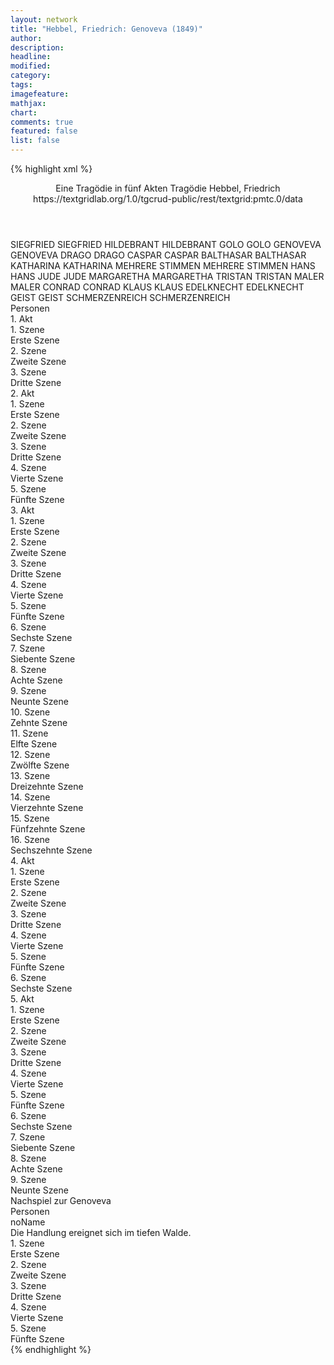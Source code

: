 ```yaml
---
layout: network
title: "Hebbel, Friedrich: Genoveva (1849)"
author:
description:
headline:
modified:
category:
tags:
imagefeature:
mathjax:
chart:
comments: true
featured: false
list: false
---
```

{% highlight xml %}
<?xml-model href="https://raw.githubusercontent.com/DLiNa/project/master/rules/lina.rnc"?><?xml-model href="https://raw.githubusercontent.com/DLiNa/project/master/rules/lina.sch"?>
<play xmlns="http://lina.digital">
  <header>
    <title>Genoveva</title>
    <subtitle>Eine Tragödie in fünf Akten</subtitle>
    <genretitle>Tragödie</genretitle>
    <author>Hebbel, Friedrich</author>
    <date type="print" when="1843"/>
    <date type="premiere" when="1849"/>
    <date type="written"/>
    <source>https://textgridlab.org/1.0/tgcrud-public/rest/textgrid:pmtc.0/data</source>
  </header>
  <personae>
    <character>
      <name>SIEGFRIED</name>
      <alias xml:id="siegfried">
        <name>SIEGFRIED</name>
      </alias>
    </character>
    <character>
      <name>HILDEBRANT</name>
      <alias xml:id="hildebrant">
        <name>HILDEBRANT</name>
      </alias>
    </character>
    <character>
      <name>GOLO</name>
      <alias xml:id="golo">
        <name>GOLO</name>
      </alias>
    </character>
    <character>
      <name>GENOVEVA</name>
      <alias xml:id="genoveva">
        <name>GENOVEVA</name>
      </alias>
    </character>
    <character>
      <name>DRAGO</name>
      <alias xml:id="drago">
        <name>DRAGO</name>
      </alias>
    </character>
    <character>
      <name>CASPAR</name>
      <alias xml:id="caspar">
        <name>CASPAR</name>
      </alias>
    </character>
    <character>
      <name>BALTHASAR</name>
      <alias xml:id="balthasar">
        <name>BALTHASAR</name>
      </alias>
    </character>
    <character>
      <name>KATHARINA</name>
      <alias xml:id="katharina">
        <name>KATHARINA</name>
      </alias>
    </character>
    <character>
      <name>MEHRERE STIMMEN</name>
      <alias xml:id="mehrere_stimmen">
        <name>MEHRERE STIMMEN</name>
      </alias>
    </character>
    <character>
      <name>HANS</name>
      <alias xml:id="hans">
        <name>HANS</name>
      </alias>
    </character>
    <character>
      <name>JUDE</name>
      <alias xml:id="jude">
        <name>JUDE</name>
      </alias>
    </character>
    <character>
      <name>MARGARETHA</name>
      <alias xml:id="margaretha">
        <name>MARGARETHA</name>
      </alias>
    </character>
    <character>
      <name>TRISTAN</name>
      <alias xml:id="tristan">
        <name>TRISTAN</name>
      </alias>
    </character>
    <character>
      <name>MALER</name>
      <alias xml:id="maler">
        <name>MALER</name>
      </alias>
    </character>
    <character>
      <name>CONRAD</name>
      <alias xml:id="conrad">
        <name>CONRAD</name>
      </alias>
    </character>
    <character>
      <name>KLAUS</name>
      <alias xml:id="klaus">
        <name>KLAUS</name>
      </alias>
    </character>
    <character>
      <name>EDELKNECHT</name>
      <alias xml:id="edelknecht">
        <name>EDELKNECHT</name>
      </alias>
    </character>
    <character>
      <name>GEIST</name>
      <alias xml:id="geist">
        <name>GEIST</name>
      </alias>
    </character>
    <character>
      <name>SCHMERZENREICH</name>
      <alias xml:id="schmerzenreich">
        <name>SCHMERZENREICH</name>
      </alias>
    </character>
  </personae>
  <text>
    <div>
      <head>Personen</head>
    </div>
    <div>
      <head>1. Akt</head>
      <div>
        <head>1. Szene</head>
        <div>
          <head>Erste Szene</head>
          <sp who="#siegfried">
            <amount n="9" unit="speech_acts"/>
            <amount n="379" unit="words"/>
            <amount n="50" unit="lines"/>
            <amount n="1953" unit="chars"/>
          </sp>
          <sp who="#hildebrant">
            <amount n="2" unit="speech_acts"/>
            <amount n="121" unit="words"/>
            <amount n="15" unit="lines"/>
            <amount n="628" unit="chars"/>
          </sp>
          <sp who="#golo">
            <amount n="6" unit="speech_acts"/>
            <amount n="447" unit="words"/>
            <amount n="58" unit="lines"/>
            <amount n="2293" unit="chars"/>
          </sp>
        </div>
      </div>
      <div>
        <head>2. Szene</head>
        <div>
          <head>Zweite Szene</head>
          <sp who="#genoveva">
            <amount n="22" unit="speech_acts"/>
            <amount n="810" unit="words"/>
            <amount n="105" unit="lines"/>
            <amount n="4163" unit="chars"/>
          </sp>
          <sp who="#siegfried">
            <amount n="18" unit="speech_acts"/>
            <amount n="605" unit="words"/>
            <amount n="83" unit="lines"/>
            <amount n="3221" unit="chars"/>
          </sp>
          <sp who="#golo">
            <amount n="15" unit="speech_acts"/>
            <amount n="738" unit="words"/>
            <amount n="98" unit="lines"/>
            <amount n="3833" unit="chars"/>
          </sp>
        </div>
      </div>
      <div>
        <head>3. Szene</head>
        <div>
          <head>Dritte Szene</head>
          <sp who="#drago">
            <amount n="6" unit="speech_acts"/>
            <amount n="287" unit="words"/>
            <amount n="37" unit="lines"/>
            <amount n="1468" unit="chars"/>
          </sp>
          <sp who="#genoveva">
            <amount n="5" unit="speech_acts"/>
            <amount n="51" unit="words"/>
            <amount n="7" unit="lines"/>
            <amount n="244" unit="chars"/>
          </sp>
          <sp who="#golo">
            <amount n="7" unit="speech_acts"/>
            <amount n="340" unit="words"/>
            <amount n="48" unit="lines"/>
            <amount n="1762" unit="chars"/>
          </sp>
        </div>
      </div>
    </div>
    <div>
      <head>2. Akt</head>
      <div>
        <head>1. Szene</head>
        <div>
          <head>Erste Szene</head>
          <sp who="#caspar">
            <amount n="4" unit="speech_acts"/>
            <amount n="36" unit="words"/>
            <amount n="7" unit="lines"/>
            <amount n="189" unit="chars"/>
          </sp>
          <sp who="#balthasar">
            <amount n="3" unit="speech_acts"/>
            <amount n="206" unit="words"/>
            <amount n="28" unit="lines"/>
            <amount n="1050" unit="chars"/>
          </sp>
        </div>
      </div>
      <div>
        <head>2. Szene</head>
        <div>
          <head>Zweite Szene</head>
          <sp who="#golo">
            <amount n="2" unit="speech_acts"/>
            <amount n="345" unit="words"/>
            <amount n="46" unit="lines"/>
            <amount n="1790" unit="chars"/>
          </sp>
          <sp who="#caspar">
            <amount n="1" unit="speech_acts"/>
            <amount n="3" unit="words"/>
            <amount n="1" unit="lines"/>
            <amount n="16" unit="chars"/>
          </sp>
        </div>
      </div>
      <div>
        <head>3. Szene</head>
        <div>
          <head>Dritte Szene</head>
          <sp who="#katharina">
            <amount n="9" unit="speech_acts"/>
            <amount n="187" unit="words"/>
            <amount n="27" unit="lines"/>
            <amount n="944" unit="chars"/>
          </sp>
          <sp who="#golo">
            <amount n="9" unit="speech_acts"/>
            <amount n="199" unit="words"/>
            <amount n="33" unit="lines"/>
            <amount n="1110" unit="chars"/>
          </sp>
        </div>
      </div>
      <div>
        <head>4. Szene</head>
        <div>
          <head>Vierte Szene</head>
          <sp who="#golo">
            <amount n="15" unit="speech_acts"/>
            <amount n="999" unit="words"/>
            <amount n="137" unit="lines"/>
            <amount n="5304" unit="chars"/>
          </sp>
          <sp who="#genoveva">
            <amount n="14" unit="speech_acts"/>
            <amount n="822" unit="words"/>
            <amount n="113" unit="lines"/>
            <amount n="4417" unit="chars"/>
          </sp>
        </div>
      </div>
      <div>
        <head>5. Szene</head>
        <div>
          <head>Fünfte Szene</head>
          <sp who="#mehrere_stimmen">
            <amount n="1" unit="speech_acts"/>
            <amount n="4" unit="words"/>
            <amount n="1" unit="lines"/>
            <amount n="17" unit="chars"/>
          </sp>
          <sp who="#golo">
            <amount n="9" unit="speech_acts"/>
            <amount n="443" unit="words"/>
            <amount n="59" unit="lines"/>
            <amount n="2297" unit="chars"/>
          </sp>
          <sp who="#balthasar">
            <amount n="7" unit="speech_acts"/>
            <amount n="110" unit="words"/>
            <amount n="18" unit="lines"/>
            <amount n="603" unit="chars"/>
          </sp>
          <sp who="#katharina">
            <amount n="4" unit="speech_acts"/>
            <amount n="54" unit="words"/>
            <amount n="8" unit="lines"/>
            <amount n="274" unit="chars"/>
          </sp>
          <sp who="#hans">
            <amount n="2" unit="speech_acts"/>
            <amount n="19" unit="words"/>
            <amount n="3" unit="lines"/>
            <amount n="90" unit="chars"/>
          </sp>
          <sp who="#jude">
            <amount n="6" unit="speech_acts"/>
            <amount n="465" unit="words"/>
            <amount n="58" unit="lines"/>
            <amount n="2492" unit="chars"/>
          </sp>
          <sp who="#genoveva">
            <amount n="1" unit="speech_acts"/>
          </sp>
        </div>
      </div>
    </div>
    <div>
      <head>3. Akt</head>
      <div>
        <head>1. Szene</head>
        <div>
          <head>Erste Szene</head>
          <sp who="#margaretha">
            <amount n="9" unit="speech_acts"/>
            <amount n="281" unit="words"/>
            <amount n="40" unit="lines"/>
            <amount n="1484" unit="chars"/>
          </sp>
          <sp who="#katharina">
            <amount n="8" unit="speech_acts"/>
            <amount n="45" unit="words"/>
            <amount n="11" unit="lines"/>
            <amount n="235" unit="chars"/>
          </sp>
        </div>
      </div>
      <div>
        <head>2. Szene</head>
        <div>
          <head>Zweite Szene</head>
          <sp who="#genoveva">
            <amount n="4" unit="speech_acts"/>
            <amount n="104" unit="words"/>
            <amount n="15" unit="lines"/>
            <amount n="518" unit="chars"/>
          </sp>
          <sp who="#margaretha">
            <amount n="9" unit="speech_acts"/>
            <amount n="474" unit="words"/>
            <amount n="65" unit="lines"/>
            <amount n="2459" unit="chars"/>
          </sp>
          <sp who="#katharina">
            <amount n="5" unit="speech_acts"/>
            <amount n="46" unit="words"/>
            <amount n="8" unit="lines"/>
            <amount n="225" unit="chars"/>
          </sp>
        </div>
      </div>
      <div>
        <head>3. Szene</head>
        <div>
          <head>Dritte Szene</head>
          <sp who="#katharina">
            <amount n="4" unit="speech_acts"/>
            <amount n="24" unit="words"/>
            <amount n="5" unit="lines"/>
            <amount n="110" unit="chars"/>
          </sp>
          <sp who="#margaretha">
            <amount n="4" unit="speech_acts"/>
            <amount n="121" unit="words"/>
            <amount n="18" unit="lines"/>
            <amount n="651" unit="chars"/>
          </sp>
          <sp who="#genoveva">
            <amount n="4" unit="speech_acts"/>
            <amount n="63" unit="words"/>
            <amount n="9" unit="lines"/>
            <amount n="320" unit="chars"/>
          </sp>
          <sp who="#drago">
            <amount n="2" unit="speech_acts"/>
            <amount n="11" unit="words"/>
            <amount n="2" unit="lines"/>
            <amount n="55" unit="chars"/>
          </sp>
        </div>
      </div>
      <div>
        <head>4. Szene</head>
        <div>
          <head>Vierte Szene</head>
          <sp who="#golo">
            <amount n="6" unit="speech_acts"/>
            <amount n="199" unit="words"/>
            <amount n="28" unit="lines"/>
            <amount n="1035" unit="chars"/>
          </sp>
          <sp who="#genoveva">
            <amount n="3" unit="speech_acts"/>
            <amount n="35" unit="words"/>
            <amount n="7" unit="lines"/>
            <amount n="182" unit="chars"/>
          </sp>
          <sp who="#drago">
            <amount n="1" unit="speech_acts"/>
          </sp>
          <sp who="#margaretha">
            <amount n="16" unit="speech_acts"/>
            <amount n="206" unit="words"/>
            <amount n="35" unit="lines"/>
            <amount n="1039" unit="chars"/>
          </sp>
          <sp who="#katharina">
            <amount n="16" unit="speech_acts"/>
            <amount n="102" unit="words"/>
            <amount n="20" unit="lines"/>
            <amount n="495" unit="chars"/>
          </sp>
        </div>
      </div>
      <div>
        <head>5. Szene</head>
        <div>
          <head>Fünfte Szene</head>
          <sp who="#caspar">
            <amount n="2" unit="speech_acts"/>
            <amount n="13" unit="words"/>
            <amount n="3" unit="lines"/>
            <amount n="72" unit="chars"/>
          </sp>
          <sp who="#golo">
            <amount n="2" unit="speech_acts"/>
            <amount n="111" unit="words"/>
            <amount n="13" unit="lines"/>
            <amount n="546" unit="chars"/>
          </sp>
        </div>
      </div>
      <div>
        <head>6. Szene</head>
        <div>
          <head>Sechste Szene</head>
          <sp who="#genoveva">
            <amount n="1" unit="speech_acts"/>
            <amount n="52" unit="words"/>
            <amount n="7" unit="lines"/>
            <amount n="291" unit="chars"/>
          </sp>
        </div>
      </div>
      <div>
        <head>7. Szene</head>
        <div>
          <head>Siebente Szene</head>
          <sp who="#golo">
            <amount n="2" unit="speech_acts"/>
            <amount n="8" unit="words"/>
            <amount n="1" unit="lines"/>
            <amount n="44" unit="chars"/>
          </sp>
          <sp who="#genoveva">
            <amount n="2" unit="speech_acts"/>
            <amount n="31" unit="words"/>
            <amount n="4" unit="lines"/>
            <amount n="159" unit="chars"/>
          </sp>
        </div>
      </div>
      <div>
        <head>8. Szene</head>
        <div>
          <head>Achte Szene</head>
          <sp who="#tristan">
            <amount n="15" unit="speech_acts"/>
            <amount n="1031" unit="words"/>
            <amount n="139" unit="lines"/>
            <amount n="5441" unit="chars"/>
          </sp>
          <sp who="#genoveva">
            <amount n="12" unit="speech_acts"/>
            <amount n="121" unit="words"/>
            <amount n="21" unit="lines"/>
            <amount n="661" unit="chars"/>
          </sp>
          <sp who="#golo">
            <amount n="2" unit="speech_acts"/>
            <amount n="35" unit="words"/>
            <amount n="5" unit="lines"/>
            <amount n="191" unit="chars"/>
          </sp>
        </div>
      </div>
      <div>
        <head>9. Szene</head>
        <div>
          <head>Neunte Szene</head>
          <sp who="#katharina">
            <amount n="2" unit="speech_acts"/>
            <amount n="11" unit="words"/>
            <amount n="2" unit="lines"/>
            <amount n="55" unit="chars"/>
          </sp>
          <sp who="#genoveva">
            <amount n="1" unit="speech_acts"/>
            <amount n="4" unit="words"/>
            <amount n="1" unit="lines"/>
            <amount n="13" unit="chars"/>
          </sp>
        </div>
      </div>
      <div>
        <head>10. Szene</head>
        <div>
          <head>Zehnte Szene</head>
          <sp who="#genoveva">
            <amount n="23" unit="speech_acts"/>
            <amount n="286" unit="words"/>
            <amount n="45" unit="lines"/>
            <amount n="1474" unit="chars"/>
          </sp>
          <sp who="#maler">
            <amount n="6" unit="speech_acts"/>
            <amount n="118" unit="words"/>
            <amount n="18" unit="lines"/>
            <amount n="632" unit="chars"/>
          </sp>
          <sp who="#golo">
            <amount n="18" unit="speech_acts"/>
            <amount n="1483" unit="words"/>
            <amount n="191" unit="lines"/>
            <amount n="7559" unit="chars"/>
          </sp>
          <sp who="#katharina">
            <amount n="5" unit="speech_acts"/>
            <amount n="34" unit="words"/>
            <amount n="5" unit="lines"/>
            <amount n="165" unit="chars"/>
          </sp>
        </div>
      </div>
      <div>
        <head>11. Szene</head>
        <div>
          <head>Elfte Szene</head>
          <sp who="#katharina">
            <amount n="12" unit="speech_acts"/>
            <amount n="114" unit="words"/>
            <amount n="18" unit="lines"/>
            <amount n="568" unit="chars"/>
          </sp>
          <sp who="#golo">
            <amount n="12" unit="speech_acts"/>
            <amount n="67" unit="words"/>
            <amount n="16" unit="lines"/>
            <amount n="341" unit="chars"/>
          </sp>
          <sp who="#margaretha">
            <amount n="13" unit="speech_acts"/>
            <amount n="635" unit="words"/>
            <amount n="85" unit="lines"/>
            <amount n="3237" unit="chars"/>
          </sp>
          <sp who="#drago">
            <amount n="1" unit="speech_acts"/>
          </sp>
        </div>
      </div>
      <div>
        <head>12. Szene</head>
        <div>
          <head>Zwölfte Szene</head>
          <sp who="#golo">
            <amount n="14" unit="speech_acts"/>
            <amount n="523" unit="words"/>
            <amount n="70" unit="lines"/>
            <amount n="2763" unit="chars"/>
          </sp>
          <sp who="#drago">
            <amount n="14" unit="speech_acts"/>
            <amount n="271" unit="words"/>
            <amount n="37" unit="lines"/>
            <amount n="1365" unit="chars"/>
          </sp>
        </div>
      </div>
      <div>
        <head>13. Szene</head>
        <div>
          <head>Dreizehnte Szene</head>
          <sp who="#golo">
            <amount n="2" unit="speech_acts"/>
            <amount n="19" unit="words"/>
            <amount n="4" unit="lines"/>
            <amount n="99" unit="chars"/>
          </sp>
          <sp who="#margaretha">
            <amount n="1" unit="speech_acts"/>
            <amount n="14" unit="words"/>
            <amount n="2" unit="lines"/>
            <amount n="64" unit="chars"/>
          </sp>
        </div>
      </div>
      <div>
        <head>14. Szene</head>
        <div>
          <head>Vierzehnte Szene</head>
          <sp who="#golo">
            <amount n="12" unit="speech_acts"/>
            <amount n="119" unit="words"/>
            <amount n="20" unit="lines"/>
            <amount n="580" unit="chars"/>
          </sp>
          <sp who="#conrad">
            <amount n="14" unit="speech_acts"/>
            <amount n="228" unit="words"/>
            <amount n="35" unit="lines"/>
            <amount n="1078" unit="chars"/>
          </sp>
          <sp who="#margaretha">
            <amount n="9" unit="speech_acts"/>
            <amount n="163" unit="words"/>
            <amount n="27" unit="lines"/>
            <amount n="865" unit="chars"/>
          </sp>
          <sp who="#klaus">
            <amount n="5" unit="speech_acts"/>
            <amount n="30" unit="words"/>
            <amount n="7" unit="lines"/>
            <amount n="129" unit="chars"/>
          </sp>
          <sp who="#hans">
            <amount n="17" unit="speech_acts"/>
            <amount n="295" unit="words"/>
            <amount n="47" unit="lines"/>
            <amount n="1503" unit="chars"/>
          </sp>
          <sp who="#caspar">
            <amount n="10" unit="speech_acts"/>
            <amount n="198" unit="words"/>
            <amount n="30" unit="lines"/>
            <amount n="993" unit="chars"/>
          </sp>
          <sp who="#balthasar">
            <amount n="4" unit="speech_acts"/>
            <amount n="77" unit="words"/>
            <amount n="14" unit="lines"/>
            <amount n="388" unit="chars"/>
          </sp>
          <sp who="#katharina">
            <amount n="6" unit="speech_acts"/>
            <amount n="43" unit="words"/>
            <amount n="9" unit="lines"/>
            <amount n="203" unit="chars"/>
          </sp>
        </div>
      </div>
      <div>
        <head>15. Szene</head>
        <div>
          <head>Fünfzehnte Szene</head>
          <sp who="#genoveva">
            <amount n="1" unit="speech_acts"/>
            <amount n="62" unit="words"/>
            <amount n="7" unit="lines"/>
            <amount n="298" unit="chars"/>
          </sp>
        </div>
      </div>
      <div>
        <head>16. Szene</head>
        <div>
          <head>Sechszehnte Szene</head>
          <sp who="#golo">
            <amount n="5" unit="speech_acts"/>
            <amount n="71" unit="words"/>
            <amount n="9" unit="lines"/>
            <amount n="358" unit="chars"/>
          </sp>
          <sp who="#genoveva">
            <amount n="7" unit="speech_acts"/>
            <amount n="76" unit="words"/>
            <amount n="11" unit="lines"/>
            <amount n="376" unit="chars"/>
          </sp>
          <sp who="#hans">
            <amount n="1" unit="speech_acts"/>
            <amount n="5" unit="words"/>
            <amount n="1" unit="lines"/>
            <amount n="19" unit="chars"/>
          </sp>
          <sp who="#balthasar">
            <amount n="4" unit="speech_acts"/>
            <amount n="136" unit="words"/>
            <amount n="18" unit="lines"/>
            <amount n="665" unit="chars"/>
          </sp>
          <sp who="#conrad">
            <amount n="2" unit="speech_acts"/>
            <amount n="26" unit="words"/>
            <amount n="3" unit="lines"/>
            <amount n="109" unit="chars"/>
          </sp>
          <sp who="#caspar">
            <amount n="4" unit="speech_acts"/>
            <amount n="49" unit="words"/>
            <amount n="9" unit="lines"/>
            <amount n="260" unit="chars"/>
          </sp>
          <sp who="#katharina">
            <amount n="1" unit="speech_acts"/>
            <amount n="5" unit="words"/>
            <amount n="1" unit="lines"/>
            <amount n="28" unit="chars"/>
          </sp>
          <sp who="#drago">
            <amount n="1" unit="speech_acts"/>
            <amount n="3" unit="words"/>
            <amount n="1" unit="lines"/>
            <amount n="11" unit="chars"/>
          </sp>
          <sp who="#margaretha">
            <amount n="2" unit="speech_acts"/>
            <amount n="27" unit="words"/>
            <amount n="4" unit="lines"/>
            <amount n="136" unit="chars"/>
          </sp>
        </div>
      </div>
    </div>
    <div>
      <head>4. Akt</head>
      <div>
        <head>1. Szene</head>
        <div>
          <head>Erste Szene</head>
          <sp who="#katharina">
            <amount n="11" unit="speech_acts"/>
            <amount n="614" unit="words"/>
            <amount n="75" unit="lines"/>
            <amount n="2990" unit="chars"/>
          </sp>
          <sp who="#golo">
            <amount n="10" unit="speech_acts"/>
            <amount n="1100" unit="words"/>
            <amount n="142" unit="lines"/>
            <amount n="5655" unit="chars"/>
          </sp>
        </div>
      </div>
      <div>
        <head>2. Szene</head>
        <div>
          <head>Zweite Szene</head>
          <sp who="#caspar">
            <amount n="12" unit="speech_acts"/>
            <amount n="551" unit="words"/>
            <amount n="74" unit="lines"/>
            <amount n="2878" unit="chars"/>
          </sp>
          <sp who="#katharina">
            <amount n="9" unit="speech_acts"/>
            <amount n="118" unit="words"/>
            <amount n="19" unit="lines"/>
            <amount n="614" unit="chars"/>
          </sp>
          <sp who="#golo">
            <amount n="6" unit="speech_acts"/>
            <amount n="184" unit="words"/>
            <amount n="26" unit="lines"/>
            <amount n="973" unit="chars"/>
          </sp>
        </div>
      </div>
      <div>
        <head>3. Szene</head>
        <div>
          <head>Dritte Szene</head>
          <sp who="#edelknecht">
            <amount n="1" unit="speech_acts"/>
            <amount n="142" unit="words"/>
            <amount n="17" unit="lines"/>
            <amount n="671" unit="chars"/>
          </sp>
        </div>
      </div>
      <div>
        <head>4. Szene</head>
        <div>
          <head>Vierte Szene</head>
          <sp who="#golo">
            <amount n="2" unit="speech_acts"/>
            <amount n="24" unit="words"/>
            <amount n="4" unit="lines"/>
            <amount n="138" unit="chars"/>
          </sp>
          <sp who="#edelknecht">
            <amount n="1" unit="speech_acts"/>
            <amount n="4" unit="words"/>
            <amount n="1" unit="lines"/>
            <amount n="13" unit="chars"/>
          </sp>
          <sp who="#siegfried">
            <amount n="1" unit="speech_acts"/>
            <amount n="3" unit="words"/>
            <amount n="1" unit="lines"/>
            <amount n="11" unit="chars"/>
          </sp>
        </div>
      </div>
      <div>
        <head>5. Szene</head>
        <div>
          <head>Fünfte Szene</head>
          <sp who="#siegfried">
            <amount n="25" unit="speech_acts"/>
            <amount n="848" unit="words"/>
            <amount n="117" unit="lines"/>
            <amount n="4250" unit="chars"/>
          </sp>
          <sp who="#golo">
            <amount n="24" unit="speech_acts"/>
            <amount n="671" unit="words"/>
            <amount n="94" unit="lines"/>
            <amount n="3409" unit="chars"/>
          </sp>
          <sp who="#edelknecht">
            <amount n="1" unit="speech_acts"/>
            <amount n="2" unit="words"/>
            <amount n="1" unit="lines"/>
            <amount n="9" unit="chars"/>
          </sp>
        </div>
      </div>
      <div>
        <head>6. Szene</head>
        <div>
          <head>Sechste Szene</head>
          <sp who="#margaretha">
            <amount n="29" unit="speech_acts"/>
            <amount n="1625" unit="words"/>
            <amount n="219" unit="lines"/>
            <amount n="8357" unit="chars"/>
          </sp>
          <sp who="#siegfried">
            <amount n="26" unit="speech_acts"/>
            <amount n="1315" unit="words"/>
            <amount n="179" unit="lines"/>
            <amount n="6891" unit="chars"/>
          </sp>
          <sp who="#golo">
            <amount n="13" unit="speech_acts"/>
            <amount n="84" unit="words"/>
            <amount n="15" unit="lines"/>
            <amount n="394" unit="chars"/>
          </sp>
          <sp who="#geist">
            <amount n="6" unit="speech_acts"/>
            <amount n="333" unit="words"/>
            <amount n="47" unit="lines"/>
            <amount n="1792" unit="chars"/>
          </sp>
        </div>
      </div>
    </div>
    <div>
      <head>5. Akt</head>
      <div>
        <head>1. Szene</head>
        <div>
          <head>Erste Szene</head>
          <sp who="#golo">
            <amount n="29" unit="speech_acts"/>
            <amount n="747" unit="words"/>
            <amount n="108" unit="lines"/>
            <amount n="3867" unit="chars"/>
          </sp>
          <sp who="#balthasar">
            <amount n="22" unit="speech_acts"/>
            <amount n="227" unit="words"/>
            <amount n="40" unit="lines"/>
            <amount n="1135" unit="chars"/>
          </sp>
          <sp who="#hans">
            <amount n="17" unit="speech_acts"/>
            <amount n="130" unit="words"/>
            <amount n="25" unit="lines"/>
            <amount n="622" unit="chars"/>
          </sp>
          <sp who="#hans #balthasar">
            <amount n="1" unit="speech_acts"/>
            <amount n="3" unit="words"/>
            <amount n="1" unit="lines"/>
            <amount n="15" unit="chars"/>
          </sp>
        </div>
      </div>
      <div>
        <head>2. Szene</head>
        <div>
          <head>Zweite Szene</head>
          <sp who="#katharina">
            <amount n="2" unit="speech_acts"/>
            <amount n="6" unit="words"/>
            <amount n="2" unit="lines"/>
            <amount n="28" unit="chars"/>
          </sp>
          <sp who="#golo">
            <amount n="2" unit="speech_acts"/>
            <amount n="20" unit="words"/>
            <amount n="3" unit="lines"/>
            <amount n="93" unit="chars"/>
          </sp>
        </div>
      </div>
      <div>
        <head>3. Szene</head>
        <div>
          <head>Dritte Szene</head>
          <sp who="#genoveva">
            <amount n="25" unit="speech_acts"/>
            <amount n="482" unit="words"/>
            <amount n="67" unit="lines"/>
            <amount n="2475" unit="chars"/>
          </sp>
          <sp who="#golo">
            <amount n="24" unit="speech_acts"/>
            <amount n="242" unit="words"/>
            <amount n="37" unit="lines"/>
            <amount n="1240" unit="chars"/>
          </sp>
          <sp who="#katharina">
            <amount n="1" unit="speech_acts"/>
          </sp>
        </div>
      </div>
      <div>
        <head>4. Szene</head>
        <div>
          <head>Vierte Szene</head>
          <sp who="#hans">
            <amount n="8" unit="speech_acts"/>
            <amount n="84" unit="words"/>
            <amount n="14" unit="lines"/>
            <amount n="416" unit="chars"/>
          </sp>
          <sp who="#golo">
            <amount n="14" unit="speech_acts"/>
            <amount n="161" unit="words"/>
            <amount n="29" unit="lines"/>
            <amount n="895" unit="chars"/>
          </sp>
          <sp who="#balthasar">
            <amount n="7" unit="speech_acts"/>
            <amount n="58" unit="words"/>
            <amount n="11" unit="lines"/>
            <amount n="265" unit="chars"/>
          </sp>
          <sp who="#genoveva">
            <amount n="3" unit="speech_acts"/>
            <amount n="19" unit="words"/>
            <amount n="3" unit="lines"/>
            <amount n="82" unit="chars"/>
          </sp>
        </div>
      </div>
      <div>
        <head>5. Szene</head>
        <div>
          <head>Fünfte Szene</head>
          <sp who="#katharina">
            <amount n="11" unit="speech_acts"/>
            <amount n="131" unit="words"/>
            <amount n="20" unit="lines"/>
            <amount n="648" unit="chars"/>
          </sp>
          <sp who="#golo">
            <amount n="10" unit="speech_acts"/>
            <amount n="75" unit="words"/>
            <amount n="14" unit="lines"/>
            <amount n="367" unit="chars"/>
          </sp>
        </div>
      </div>
      <div>
        <head>6. Szene</head>
        <div>
          <head>Sechste Szene</head>
          <sp who="#hans">
            <amount n="41" unit="speech_acts"/>
            <amount n="484" unit="words"/>
            <amount n="88" unit="lines"/>
            <amount n="2547" unit="chars"/>
          </sp>
          <sp who="#balthasar">
            <amount n="30" unit="speech_acts"/>
            <amount n="408" unit="words"/>
            <amount n="67" unit="lines"/>
            <amount n="2087" unit="chars"/>
          </sp>
          <sp who="#genoveva">
            <amount n="22" unit="speech_acts"/>
            <amount n="332" unit="words"/>
            <amount n="52" unit="lines"/>
            <amount n="1694" unit="chars"/>
          </sp>
          <sp who="#klaus">
            <amount n="16" unit="speech_acts"/>
            <amount n="25" unit="words"/>
            <amount n="11" unit="lines"/>
            <amount n="93" unit="chars"/>
          </sp>
        </div>
      </div>
      <div>
        <head>7. Szene</head>
        <div>
          <head>Siebente Szene</head>
          <sp who="#golo">
            <amount n="1" unit="speech_acts"/>
            <amount n="327" unit="words"/>
            <amount n="44" unit="lines"/>
            <amount n="1706" unit="chars"/>
          </sp>
        </div>
      </div>
      <div>
        <head>8. Szene</head>
        <div>
          <head>Achte Szene</head>
          <sp who="#golo">
            <amount n="17" unit="speech_acts"/>
            <amount n="131" unit="words"/>
            <amount n="27" unit="lines"/>
            <amount n="668" unit="chars"/>
          </sp>
          <sp who="#balthasar">
            <amount n="16" unit="speech_acts"/>
            <amount n="359" unit="words"/>
            <amount n="59" unit="lines"/>
            <amount n="1884" unit="chars"/>
          </sp>
        </div>
      </div>
      <div>
        <head>9. Szene</head>
        <div>
          <head>Neunte Szene</head>
          <sp who="#caspar">
            <amount n="11" unit="speech_acts"/>
            <amount n="156" unit="words"/>
            <amount n="26" unit="lines"/>
            <amount n="763" unit="chars"/>
          </sp>
          <sp who="#siegfried">
            <amount n="9" unit="speech_acts"/>
            <amount n="340" unit="words"/>
            <amount n="51" unit="lines"/>
            <amount n="1836" unit="chars"/>
          </sp>
          <sp who="#golo">
            <amount n="16" unit="speech_acts"/>
            <amount n="355" unit="words"/>
            <amount n="53" unit="lines"/>
            <amount n="1781" unit="chars"/>
          </sp>
        </div>
      </div>
    </div>
    <div>
      <head>Nachspiel zur Genoveva</head>
      <div>
        <head>Personen</head>
        <div>
          <head>noName</head>
          <div>
            <head>Die Handlung ereignet sich im tiefen Walde.</head>
          </div>
        </div>
      </div>
      <div>
        <head>1. Szene</head>
        <div>
          <head>Erste Szene</head>
          <sp who="#genoveva">
            <amount n="1" unit="speech_acts"/>
            <amount n="194" unit="words"/>
            <amount n="24" unit="lines"/>
            <amount n="971" unit="chars"/>
          </sp>
        </div>
      </div>
      <div>
        <head>2. Szene</head>
        <div>
          <head>Zweite Szene</head>
          <sp who="#schmerzenreich">
            <amount n="5" unit="speech_acts"/>
            <amount n="100" unit="words"/>
            <amount n="15" unit="lines"/>
            <amount n="486" unit="chars"/>
          </sp>
          <sp who="#genoveva">
            <amount n="5" unit="speech_acts"/>
            <amount n="118" unit="words"/>
            <amount n="19" unit="lines"/>
            <amount n="625" unit="chars"/>
          </sp>
        </div>
      </div>
      <div>
        <head>3. Szene</head>
        <div>
          <head>Dritte Szene</head>
          <sp who="#siegfried">
            <amount n="24" unit="speech_acts"/>
            <amount n="581" unit="words"/>
            <amount n="92" unit="lines"/>
            <amount n="2898" unit="chars"/>
          </sp>
          <sp who="#caspar">
            <amount n="24" unit="speech_acts"/>
            <amount n="597" unit="words"/>
            <amount n="89" unit="lines"/>
            <amount n="2973" unit="chars"/>
          </sp>
        </div>
      </div>
      <div>
        <head>4. Szene</head>
        <div>
          <head>Vierte Szene</head>
          <sp who="#genoveva">
            <amount n="15" unit="speech_acts"/>
            <amount n="323" unit="words"/>
            <amount n="51" unit="lines"/>
            <amount n="1648" unit="chars"/>
          </sp>
          <sp who="#schmerzenreich">
            <amount n="3" unit="speech_acts"/>
            <amount n="17" unit="words"/>
            <amount n="3" unit="lines"/>
            <amount n="96" unit="chars"/>
          </sp>
          <sp who="#caspar">
            <amount n="5" unit="speech_acts"/>
            <amount n="170" unit="words"/>
            <amount n="23" unit="lines"/>
            <amount n="854" unit="chars"/>
          </sp>
          <sp who="#siegfried">
            <amount n="17" unit="speech_acts"/>
            <amount n="343" unit="words"/>
            <amount n="54" unit="lines"/>
            <amount n="1666" unit="chars"/>
          </sp>
        </div>
      </div>
      <div>
        <head>5. Szene</head>
        <div>
          <head>Fünfte Szene</head>
          <sp who="#conrad">
            <amount n="3" unit="speech_acts"/>
            <amount n="12" unit="words"/>
            <amount n="2" unit="lines"/>
            <amount n="60" unit="chars"/>
          </sp>
          <sp who="#caspar">
            <amount n="2" unit="speech_acts"/>
            <amount n="27" unit="words"/>
            <amount n="4" unit="lines"/>
            <amount n="123" unit="chars"/>
          </sp>
          <sp who="#siegfried">
            <amount n="3" unit="speech_acts"/>
            <amount n="23" unit="words"/>
            <amount n="4" unit="lines"/>
            <amount n="129" unit="chars"/>
          </sp>
          <sp who="#genoveva">
            <amount n="3" unit="speech_acts"/>
            <amount n="33" unit="words"/>
            <amount n="7" unit="lines"/>
            <amount n="173" unit="chars"/>
          </sp>
        </div>
      </div>
    </div>
  </text>
</play>
{% endhighlight %}